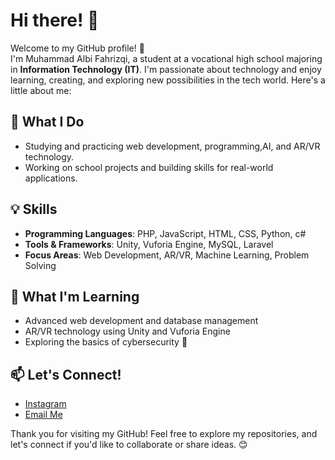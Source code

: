# Hi there! 👋

Welcome to my GitHub profile! 🚀  
I'm Muhammad Albi Fahrizqi, a student at a vocational high school majoring in **Information Technology (IT)**. I'm passionate about technology and enjoy learning, creating, and exploring new possibilities in the tech world. Here's a little about me:

## 🔭 What I Do
- Studying and practicing web development, programming,AI, and AR/VR technology.  
- Working on school projects and building skills for real-world applications.  

## 💡 Skills
- **Programming Languages**: PHP, JavaScript, HTML, CSS, Python, c#
- **Tools & Frameworks**: Unity, Vuforia Engine, MySQL, Laravel
- **Focus Areas**: Web Development, AR/VR, Machine Learning, Problem Solving  

## 🌱 What I'm Learning
- Advanced web development and database management  
- AR/VR technology using Unity and Vuforia Engine  
- Exploring the basics of cybersecurity 🔐  

## 📫 Let's Connect!
- [Instagram](https://www.instagram.com/albifhrzq/)  
- [Email Me](mailto:albifahrizqi0@gmail.com)  

Thank you for visiting my GitHub! Feel free to explore my repositories, and let's connect if you'd like to collaborate or share ideas. 😊  

